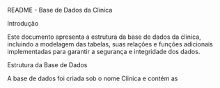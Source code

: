 README - Base de Dados da Clínica

Introdução

Este documento apresenta a estrutura da base de dados da clínica, incluindo a modelagem das tabelas, suas relações e funções adicionais implementadas para garantir a segurança e integridade dos dados.

Estrutura da Base de Dados

A base de dados foi criada sob o nome Clinica e contém as 
